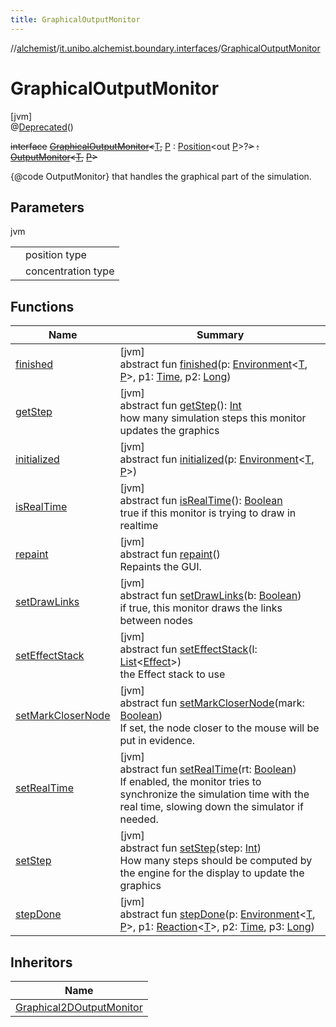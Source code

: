 ```yaml
---
title: GraphicalOutputMonitor
---
```

//[alchemist](../../../index.html)/[it.unibo.alchemist.boundary.interfaces](../index.html)/[GraphicalOutputMonitor](index.html)



# GraphicalOutputMonitor



[jvm]\
@[Deprecated](https://docs.oracle.com/javase/8/docs/api/java/lang/Deprecated.html)()



~~interface~~ [~~GraphicalOutputMonitor~~](index.html)~~<~~[T](index.html)~~,~~ [P](index.html) : [Position](../../it.unibo.alchemist.model.interfaces/-position/index.html)<out [P](../../it.unibo.alchemist.boundary.wormhole.implementation/-wormhole-swing/index.html)>?~~>~~ ~~:~~ [~~OutputMonitor~~](../-output-monitor/index.html)~~<~~[~~T~~](../-graphical2-d-output-monitor/index.html)~~,~~ [~~P~~](../../it.unibo.alchemist.boundary.wormhole.implementation/-wormhole-swing/index.html)~~>~~ 

{@code OutputMonitor} that handles the graphical part of the simulation.



## Parameters


jvm

| | |
|---|---|
| <P> | position type |
| <T> | concentration type |



## Functions


| Name | Summary |
|---|---|
| [finished](../-output-monitor/finished.html) | [jvm]<br>abstract fun [finished](../-output-monitor/finished.html)(p: [Environment](../../it.unibo.alchemist.model.interfaces/-environment/index.html)<[T](../-graphical2-d-output-monitor/index.html), [P](../../it.unibo.alchemist.boundary.wormhole.implementation/-wormhole-swing/index.html)>, p1: [Time](../../it.unibo.alchemist.model.interfaces/-time/index.html), p2: [Long](https://kotlinlang.org/api/latest/jvm/stdlib/kotlin/-long/index.html)) |
| [getStep](get-step.html) | [jvm]<br>abstract fun [getStep](get-step.html)(): [Int](https://kotlinlang.org/api/latest/jvm/stdlib/kotlin/-int/index.html)<br>how many simulation steps this monitor updates the graphics |
| [initialized](../-output-monitor/initialized.html) | [jvm]<br>abstract fun [initialized](../-output-monitor/initialized.html)(p: [Environment](../../it.unibo.alchemist.model.interfaces/-environment/index.html)<[T](../-graphical2-d-output-monitor/index.html), [P](../../it.unibo.alchemist.boundary.wormhole.implementation/-wormhole-swing/index.html)>) |
| [isRealTime](is-real-time.html) | [jvm]<br>abstract fun [isRealTime](is-real-time.html)(): [Boolean](https://kotlinlang.org/api/latest/jvm/stdlib/kotlin/-boolean/index.html)<br>true if this monitor is trying to draw in realtime |
| [repaint](repaint.html) | [jvm]<br>abstract fun [repaint](repaint.html)()<br>Repaints the GUI. |
| [setDrawLinks](set-draw-links.html) | [jvm]<br>abstract fun [setDrawLinks](set-draw-links.html)(b: [Boolean](https://kotlinlang.org/api/latest/jvm/stdlib/kotlin/-boolean/index.html))<br>if true, this monitor draws the links between nodes |
| [setEffectStack](set-effect-stack.html) | [jvm]<br>abstract fun [setEffectStack](set-effect-stack.html)(l: [List](https://docs.oracle.com/javase/8/docs/api/java/util/List.html)<[Effect](../../it.unibo.alchemist.boundary.gui.effects/-effect/index.html)>)<br>the Effect stack to use |
| [setMarkCloserNode](set-mark-closer-node.html) | [jvm]<br>abstract fun [setMarkCloserNode](set-mark-closer-node.html)(mark: [Boolean](https://kotlinlang.org/api/latest/jvm/stdlib/kotlin/-boolean/index.html))<br>If set, the node closer to the mouse will be put in evidence. |
| [setRealTime](set-real-time.html) | [jvm]<br>abstract fun [setRealTime](set-real-time.html)(rt: [Boolean](https://kotlinlang.org/api/latest/jvm/stdlib/kotlin/-boolean/index.html))<br>If enabled, the monitor tries to synchronize the simulation time with the real time, slowing down the simulator if needed. |
| [setStep](set-step.html) | [jvm]<br>abstract fun [setStep](set-step.html)(step: [Int](https://kotlinlang.org/api/latest/jvm/stdlib/kotlin/-int/index.html))<br>How many steps should be computed by the engine for the display to update the graphics |
| [stepDone](../-output-monitor/step-done.html) | [jvm]<br>abstract fun [stepDone](../-output-monitor/step-done.html)(p: [Environment](../../it.unibo.alchemist.model.interfaces/-environment/index.html)<[T](../-graphical2-d-output-monitor/index.html), [P](../../it.unibo.alchemist.boundary.wormhole.implementation/-wormhole-swing/index.html)>, p1: [Reaction](../../it.unibo.alchemist.model.interfaces/-reaction/index.html)<[T](../-graphical2-d-output-monitor/index.html)>, p2: [Time](../../it.unibo.alchemist.model.interfaces/-time/index.html), p3: [Long](https://kotlinlang.org/api/latest/jvm/stdlib/kotlin/-long/index.html)) |


## Inheritors


| Name |
|---|
| [Graphical2DOutputMonitor](../-graphical2-d-output-monitor/index.html) |

